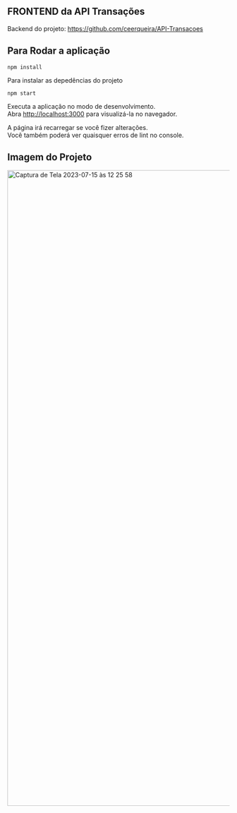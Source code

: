 ## FRONTEND da API Transações 

Backend  do projeto: https://github.com/ceerqueira/API-Transacoes

## Para Rodar a aplicação
 `npm install`

 Para instalar as depedências do projeto 

 `npm start`

Executa a aplicação no modo de desenvolvimento.\
Abra [http://localhost:3000](http://localhost:3000) para visualizá-la no navegador.

A página irá recarregar se você fizer alterações.\
Você também poderá ver quaisquer erros de lint no console.

## Imagem do Projeto

<img width="1440" alt="Captura de Tela 2023-07-15 às 12 25 58" src="https://github.com/ceerqueira/frontend-API-Transacoes/assets/50030996/4e134f4b-d10b-44fa-9181-38ebfaa565af">
